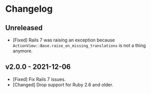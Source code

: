 # Changelog

<!--
Prefix your message with one of the following:

- [Added] for new features.
- [Changed] for changes in existing functionality.
- [Deprecated] for soon-to-be removed features.
- [Removed] for now removed features.
- [Fixed] for any bug fixes.
- [Security] in case of vulnerabilities.
-->

## Unreleased

- [Fixed] Rails 7 was raising an exception because 
  `ActionView::Base.raise_on_missing_translations` is not a thing anymore.

## v2.0.0 - 2021-12-06

- [Fixed] Fix Rails 7 issues.
- [Changed] Drop support for Ruby 2.6 and older.
